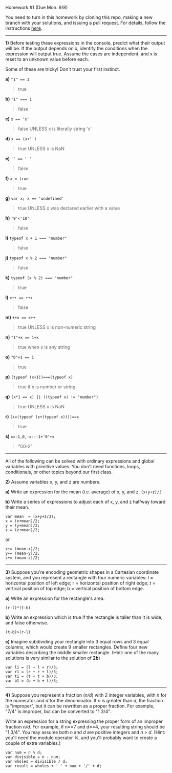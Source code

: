 
Homework #1
(Due Mon. 9/8)

You need to turn in this homework by cloning this repo, making a new branch with your solutions, and issuing a pull request.
For details, follow the instructions [here]().

---

**1)**
Before testing these expressions in the console, predict what their output will be.  If the output depends on x, identify the conditions when the expression will output true.  Assume the cases are independent, and x is reset to an unknown value before each.

Some of these are tricky!  Don't trust your first instinct.  


**a)** `"1" == 1`
> true

**b)** `"1" === 1`
> false

**c)** `x == 'x'`
> false UNLESS x is literally string 'x'

**d)** `x == (x+'')`
> true UNLESS x is NaN

**e)** `'' == ' '`
> false

**f)** `x = true`
> true

**g)** `var x; x == 'undefined'`
> true UNLESS x was declared earlier with a value

**h)** `'9'<'10'`
> false

**i)** `typeof x + 1 === "number"`
> false

**j)** `typeof x % 2 === "number"`
> false

**k)** `typeof (x % 2) === "number"`
> true

**l)** `x++ == ++x`
> false

**m)** `++x == x++`
> true UNLESS x is non-numeric string

**n)** `"1"+x == 1+x`
> true when x is any string

**o)** `"0"+1 == 1`
> true

**p)** `(typeof (x+1))===(typeof x)`	
> true if x is number or string

**q)** `(x*1 == x) || ((typeof x) != "number")`
> true UNLESS x is NaN

**r)** `(x=(typeof (x+(typeof x))))==x`
> true

**s)** `x=-1,0,-x---1+'0'+x`
> "00-2"

---

All of the following can be solved with ordinary expressions and global variables with primitive values.  You don't need functions, loops, conditionals, or other topics beyond our first class.

 **2)** 
Assume variables x, y, and z are numbers.

**a)**
Write an expression for the mean (i.e. average) of x, y, and z.
```(x+y+z)/3```

**b)**
Write a series of expressions to adjust each of x, y, and z
halfway toward their mean.
```
var mean  = (x+y+z/3);
x = (x+mean)/2;
y = (y+mean)/2;
z = (z+mean)/2;
```
or
```
x+= (mean-x)/2;
y+= (mean-y)/2;
z+= (mean-z)/2;
```

---

**3)**
Suppose you're encoding geometric shapes in a Cartesian coordinate system, and you represent a rectangle with four numeric variables:
l = horizontal position of left edge;
r = horizontal position of right edge;
t = vertical position of top edge;
b = vertical position of bottom edge.

**a)**
Write an expression for the rectangle's area.
```
(r-l)*(t-b)
```

**b)**
Write an expression which is true if the rectangle is taller than it is wide, and false otherwise.
```
(t-b)>(r-l)
```

**c)**
Imagine subdividing your rectangle into 3 equal rows and 3 equal columns, which would create 9 smaller rectangles.
Define four new variables describing the middle smaller rectangle.
(Hint: one of the many solutions is very similar to the solution of **2b**)
```
var l1 = (l + l + r)/3;
var r1 = (r + r + l)/3;
var t1 = (t + t + b)/3;
var b1 = (b + b + t)/3;
```

---

**4)**
Suppose you represent a fraction (_n/d_) with 2 integer variables, with _n_ for the numerator and _d_ for the denominator.
If _n_ is greater than _d_, the fraction is "improper", but it can be rewritten as a proper fraction.  For example, "7/4" is improper, but can be converted to "1 3/4".

Write an expression for a string expressing the proper form of an improper fraction _n/d_.  For example, if n==7 and d==4, your resulting string should be "1 3/4".  You may assume both _n_ and _d_ are positive integers and _n_ > _d_.
(Hint: you'll need the modulo operator _%_, and you'll probably want to create a couple of extra variables.)
```
var num = n % d;
var divisible = n - num;
var wholes = divisible / d;
var result = wholes + ' ' + num + '/' + d;
```
